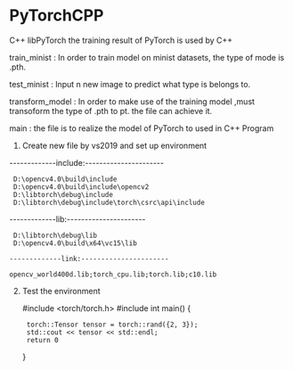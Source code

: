# PyTorchCPP
C++ libPyTorch the training result of PyTorch is  used by C++ 


train_minist  :  In order to train model on minist datasets, the type of mode is .pth.

test_minist :  Input n new image to predict what type is belongs to.

transform_model : In order to make use of the training model ,must transoform the type of .pth  to pt. the file can achieve it.

main : the file is to realize the model of PyTorch to used in C++ Program 



1. Create new file by vs2019 and set up environment 
   
  -------------include:----------------------

     D:\opencv4.0\build\include
     D:\opencv4.0\build\include\opencv2
     D:\libtorch\debug\include
     D:\libtorch\debug\include\torch\csrc\api\include

   -------------lib:----------------------

     D:\libtorch\debug\lib
     D:\opencv4.0\build\x64\vc15\lib

    -------------link:----------------------

    opencv_world400d.lib;torch_cpu.lib;torch.lib;c10.lib
     
 2. Test the environment

    #include <torch/torch.h>
    #include <iostream>
     int main()
     {
         
         torch::Tensor tensor = torch::rand({2, 3});
         std::cout << tensor << std::endl;        
         return 0
     }
   
 
      

 



     

